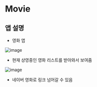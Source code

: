 # Movie

## 앱 설명
- 영화 앱

![image](https://user-images.githubusercontent.com/55349655/147848142-b68ed6e2-4304-420c-9f80-fcf3eabab60a.png)

- 현재 상영중인 영화 리스트를 받아와서 보여줌

![image](https://user-images.githubusercontent.com/55349655/147848144-8f324096-dfcc-4848-b5e0-23b9dd2cf76f.png)

- 네이버 영화로 링크 넘어갈 수 있음
